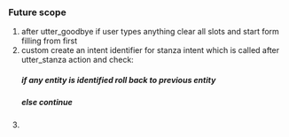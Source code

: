 ### Future scope
1. after utter_goodbye if user types anything clear all slots and start form filling from first
2. custom create an intent identifier for stanza intent which is called after utter_stanza action and check:
    ##### if any entity is identified roll back to previous entity
    #####  else continue
3. 